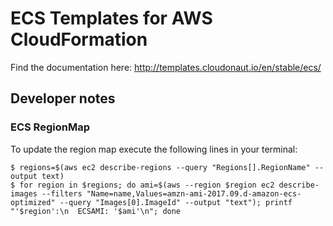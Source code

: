 # ECS Templates for AWS CloudFormation

Find the documentation here: http://templates.cloudonaut.io/en/stable/ecs/

## Developer notes

### ECS RegionMap
To update the region map execute the following lines in your terminal:

```
$ regions=$(aws ec2 describe-regions --query "Regions[].RegionName" --output text)
$ for region in $regions; do ami=$(aws --region $region ec2 describe-images --filters "Name=name,Values=amzn-ami-2017.09.d-amazon-ecs-optimized" --query "Images[0].ImageId" --output "text"); printf "'$region':\n  ECSAMI: '$ami'\n"; done
```
